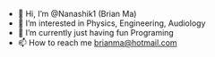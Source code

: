 - 👋 Hi, I’m @Nanashik1 (Brian Ma)
- 👀 I’m interested in Physics, Engineering, Audiology 
- 🌱 I’m currently just having fun Programing
- 📫 How to reach me brianma@hotmail.com

<!---
Nanashik1/Nanashik1 is a ✨ special ✨ repository because its `README.md` (this file) appears on your GitHub profile.
You can click the Preview link to take a look at your changes.
--->
